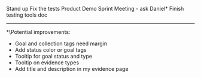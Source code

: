 Stand up
Fix the tests
Product Demo
Sprint Meeting - ask Daniel*
Finish testing tools doc

_____
\*\Potential improvements:  
-   Goal and collection tags need margin
-   Add status color or goal tags
-   Tooltip for goal status and type
-   Tooltip on evidence types
-   Add title and description in my evidence page